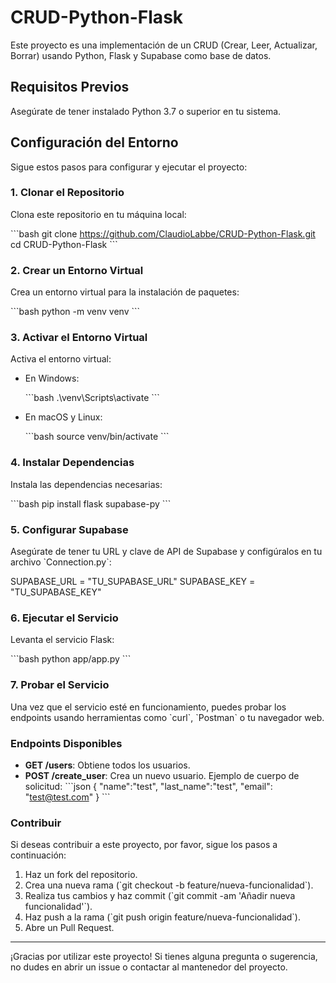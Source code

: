 # CRUD-Python-Flask

Este proyecto es una implementación de un CRUD (Crear, Leer, Actualizar, Borrar) usando Python, Flask y Supabase como base de datos.

## Requisitos Previos

Asegúrate de tener instalado Python 3.7 o superior en tu sistema.

## Configuración del Entorno

Sigue estos pasos para configurar y ejecutar el proyecto:

### 1. Clonar el Repositorio

Clona este repositorio en tu máquina local:

\`\`\`bash
git clone https://github.com/ClaudioLabbe/CRUD-Python-Flask.git
cd CRUD-Python-Flask
\`\`\`

### 2. Crear un Entorno Virtual

Crea un entorno virtual para la instalación de paquetes:

\`\`\`bash
python -m venv venv
\`\`\`

### 3. Activar el Entorno Virtual

Activa el entorno virtual:

- En Windows:

    \`\`\`bash
    .\\venv\\Scripts\\activate
    \`\`\`

- En macOS y Linux:

    \`\`\`bash
    source venv/bin/activate
    \`\`\`

### 4. Instalar Dependencias

Instala las dependencias necesarias:

\`\`\`bash
pip install flask supabase-py
\`\`\`

### 5. Configurar Supabase

Asegúrate de tener tu URL y clave de API de Supabase y configúralos en tu archivo \`Connection.py\`:

SUPABASE_URL = "TU_SUPABASE_URL"
SUPABASE_KEY = "TU_SUPABASE_KEY"

### 6. Ejecutar el Servicio

Levanta el servicio Flask:

\`\`\`bash
python app/app.py
\`\`\`

### 7. Probar el Servicio

Una vez que el servicio esté en funcionamiento, puedes probar los endpoints usando herramientas como \`curl\`, \`Postman\` o tu navegador web.

### Endpoints Disponibles

- **GET /users**: Obtiene todos los usuarios.
- **POST /create_user**: Crea un nuevo usuario. Ejemplo de cuerpo de solicitud:
    \`\`\`json
    {
        "name":"test",
        "last_name":"test",
        "email": "test@test.com"
    }
    \`\`\`

### Contribuir

Si deseas contribuir a este proyecto, por favor, sigue los pasos a continuación:

1. Haz un fork del repositorio.
2. Crea una nueva rama (\`git checkout -b feature/nueva-funcionalidad\`).
3. Realiza tus cambios y haz commit (\`git commit -am 'Añadir nueva funcionalidad'\`).
4. Haz push a la rama (\`git push origin feature/nueva-funcionalidad\`).
5. Abre un Pull Request.

---

¡Gracias por utilizar este proyecto! Si tienes alguna pregunta o sugerencia, no dudes en abrir un issue o contactar al mantenedor del proyecto.

